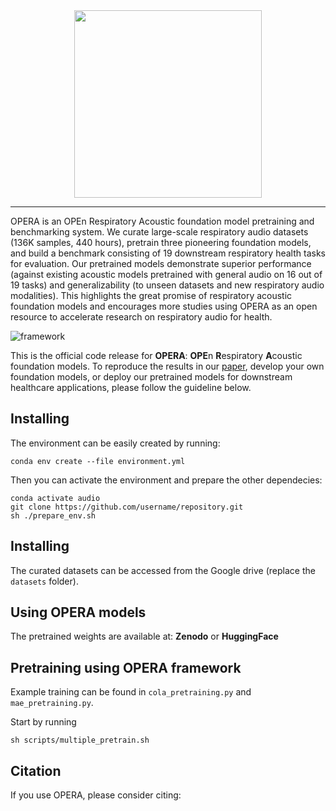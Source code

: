 <div align="center">
  <a href="https://github.com/evelyn0414/OPERA"> <img width="300px" height="300px" src="https://github.com/evelyn0414/OPERA/assets/61721952/6d17e3e7-5b3f-4e0b-991a-1cc02c5434dc"></a>
</div>


-----------------------------------------

OPERA is an OPEn Respiratory Acoustic foundation model pretraining and benchmarking system. We curate large-scale respiratory audio datasets (136K samples, 440 hours), pretrain three pioneering foundation models, and build a benchmark consisting of 19 downstream respiratory health tasks for evaluation. Our pretrained models demonstrate superior performance (against existing acoustic models pretrained with general audio on 16 out of 19 tasks) and generalizability (to unseen datasets and new respiratory audio modalities). This highlights the great promise of respiratory acoustic foundation models and encourages more studies using OPERA as an open resource to accelerate research on respiratory audio for health.

![framework](https://github.com/evelyn0414/OPERA/assets/61721952/30c6ed72-1720-4c2e-9351-79d48f03d3a4)


This is the official code release for **OPERA**: **OPE**n **R**espiratory **A**coustic foundation models. To reproduce the results in our [paper](), develop your own foundation models, or deploy our pretrained models for downstream healthcare applications, please follow the guideline below.


## Installing

The environment can be easily created by running:
```
conda env create --file environment.yml
```

Then you can activate the environment and prepare the other dependecies:

```
conda activate audio
git clone https://github.com/username/repository.git
sh ./prepare_env.sh
```






## Installing
The curated datasets can be accessed from the Google drive (replace the `datasets` folder). 


## Using OPERA models

The pretrained weights are available at:
__Zenodo__ or __HuggingFace__

## Pretraining using OPERA framework

Example training can be found in  `cola_pretraining.py` and `mae_pretraining.py`.

Start by running 

```
sh scripts/multiple_pretrain.sh
```

## Citation

If you use OPERA, please consider citing:

```
```
